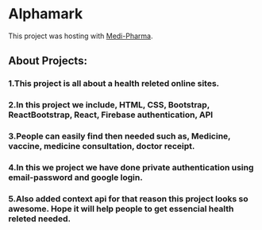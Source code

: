 # Alphamark

This project was hosting with [Medi-Pharma](https://medipharma-health-care.web.app/).

## About Projects:
### 1.This project is all about a health releted online sites.
### 2.In this project we include, HTML, CSS, Bootstrap, ReactBootstrap, React, Firebase authentication, API
### 3.People can easily find then needed such as, Medicine, vaccine, medicine consultation, doctor receipt.  
### 4.In this we project we have done private authentication using email-password and google login.
### 5.Also added context api for that reason this project looks so awesome. Hope it will help people to get essencial health releted needed.
